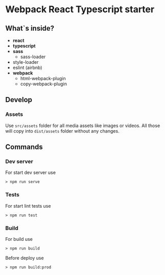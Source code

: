 # Webpack React Typescript starter

## What`s inside?

- **react**
- **typescript**
- **sass**
  - sass-loader
- style-loader
- eslint (airbnb)
- **webpack**
  - html-webpack-plugin
  - copy-webpack-plugin

## Develop

### Assets
Use ```src/assets``` folder for all media assets like images or videos.
All those will copy into ```dist/assets``` folder without any changes.

## Commands

### Dev server
For start dev server use
```
> npm run serve
```
### Tests
For start lint tests use
```
> npm run test
```
### Build
For build use
```
> npm run build
```
Before deploy use
```
> npm run build:prod
```
